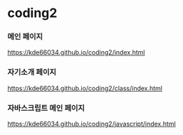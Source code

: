 # coding2

### 메인 페이지
https://kde66034.github.io/coding2/index.html   

### 자기소개 페이지
https://kde66034.github.io/coding2/class/index.html   

### 자바스크립트 메인 페이지
https://kde66034.github.io/coding2/javascript/index.html   
